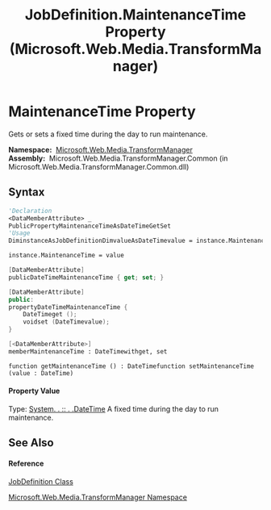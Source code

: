 ﻿---
title: JobDefinition.MaintenanceTime Property  (Microsoft.Web.Media.TransformManager)
TOCTitle: MaintenanceTime Property
ms:assetid: P:Microsoft.Web.Media.TransformManager.JobDefinition.MaintenanceTime
ms:mtpsurl: https://msdn.microsoft.com/en-us/library/microsoft.web.media.transformmanager.jobdefinition.maintenancetime(v=VS.90)
ms:contentKeyID: 35520630
ms.date: 06/14/2012
mtps_version: v=VS.90
f1_keywords:
- Microsoft.Web.Media.TransformManager.JobDefinition.get_MaintenanceTime
- Microsoft.Web.Media.TransformManager.JobDefinition.MaintenanceTime
- Microsoft.Web.Media.TransformManager.JobDefinition.set_MaintenanceTime
dev_langs:
- CSharp
- JScript
- VB
- FSharp
- c++
api_location:
- Microsoft.Web.Media.TransformManager.Common.dll
api_name:
- Microsoft.Web.Media.TransformManager.JobDefinition.get_MaintenanceTime
- Microsoft.Web.Media.TransformManager.JobDefinition.MaintenanceTime
- Microsoft.Web.Media.TransformManager.JobDefinition.set_MaintenanceTime
api_type:
- Managed
topic_type:
- apiref
- kbSyntax
product_family_name: VS
ROBOTS: INDEX,FOLLOW
---

# MaintenanceTime Property

Gets or sets a fixed time during the day to run maintenance.

**Namespace:**  [Microsoft.Web.Media.TransformManager](microsoft-web-media-transformmanager-namespace.md)  
**Assembly:**  Microsoft.Web.Media.TransformManager.Common (in Microsoft.Web.Media.TransformManager.Common.dll)

## Syntax

``` vb
'Declaration
<DataMemberAttribute> _
PublicPropertyMaintenanceTimeAsDateTimeGetSet
'Usage
DiminstanceAsJobDefinitionDimvalueAsDateTimevalue = instance.MaintenanceTime

instance.MaintenanceTime = value
```

``` csharp
[DataMemberAttribute]
publicDateTimeMaintenanceTime { get; set; }
```

``` c++
[DataMemberAttribute]
public:
propertyDateTimeMaintenanceTime {
    DateTimeget ();
    voidset (DateTimevalue);
}
```

``` fsharp
[<DataMemberAttribute>]
memberMaintenanceTime : DateTimewithget, set
```

``` jscript
function getMaintenanceTime () : DateTimefunction setMaintenanceTime (value : DateTime)
```

#### Property Value

Type: [System. . :: . .DateTime](https://msdn.microsoft.com/en-us/library/03ybds8y\(v=vs.90\))  
A fixed time during the day to run maintenance.  

## See Also

#### Reference

[JobDefinition Class](jobdefinition-class-microsoft-web-media-transformmanager.md)

[Microsoft.Web.Media.TransformManager Namespace](microsoft-web-media-transformmanager-namespace.md)

